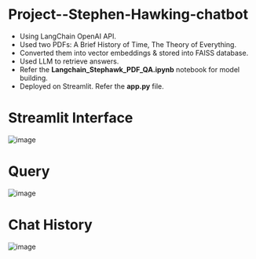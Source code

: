 # Project--Stephen-Hawking-chatbot
- Using LangChain OpenAI API.
- Used two PDFs: A Brief History of Time, The Theory of Everything.
- Converted them into vector embeddings & stored into FAISS database.
- Used LLM to retrieve answers.
- Refer the **Langchain_Stephawk_PDF_QA.ipynb** notebook for model building.
- Deployed on Streamlit. Refer the **app.py** file.

# Streamlit Interface
![image](https://github.com/sahilkadu96/Project--Stephen-Hawking-chatbot/assets/106151994/54741252-a26e-48e0-b2ca-75d8676947a3)

# Query
![image](https://github.com/sahilkadu96/Project--Stephen-Hawking-chatbot/assets/106151994/bdc52e6f-fc0d-4e5e-bf36-d2f68489491a)

# Chat History
![image](https://github.com/sahilkadu96/Project--Stephen-Hawking-chatbot/assets/106151994/8c123580-65f1-4737-8c75-e84238ac382d)
